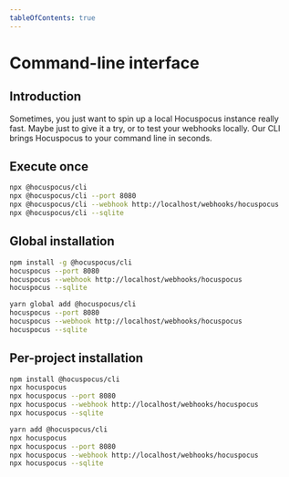 ```yaml
---
tableOfContents: true
---
```


# Command-line interface

## Introduction
Sometimes, you just want to spin up a local Hocuspocus instance really fast. Maybe just to give it a try, or to test your webhooks locally. Our CLI brings Hocuspocus to your command line in seconds.

## Execute once

```bash
npx @hocuspocus/cli
npx @hocuspocus/cli --port 8080
npx @hocuspocus/cli --webhook http://localhost/webhooks/hocuspocus
npx @hocuspocus/cli --sqlite
```

## Global installation

```bash
npm install -g @hocuspocus/cli
hocuspocus --port 8080
hocuspocus --webhook http://localhost/webhooks/hocuspocus
hocuspocus --sqlite
```

```bash
yarn global add @hocuspocus/cli
hocuspocus --port 8080
hocuspocus --webhook http://localhost/webhooks/hocuspocus
hocuspocus --sqlite
```

## Per-project installation

```bash
npm install @hocuspocus/cli
npx hocuspocus
npx hocuspocus --port 8080
npx hocuspocus --webhook http://localhost/webhooks/hocuspocus
npx hocuspocus --sqlite
```

```bash
yarn add @hocuspocus/cli
npx hocuspocus
npx hocuspocus --port 8080
npx hocuspocus --webhook http://localhost/webhooks/hocuspocus
npx hocuspocus --sqlite
```
